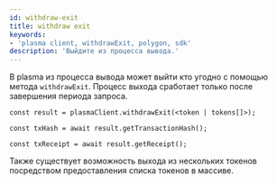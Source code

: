 ```yaml
---
id: withdraw-exit
title: withdraw exit
keywords:
- 'plasma client, withdrawExit, polygon, sdk'
description: 'Выйдите из процесса вывода.'
---
```


В plasma из процесса вывода может выйти кто угодно с помощью метода `withdrawExit`. Процесс выхода сработает только после завершения периода запроса.

```
const result = plasmaClient.withdrawExit(<token | tokens[]>);

const txHash = await result.getTransactionHash();

const txReceipt = await result.getReceipt();

```

Также существует возможность выхода из нескольких токенов посредством предоставления списка токенов в массиве.
